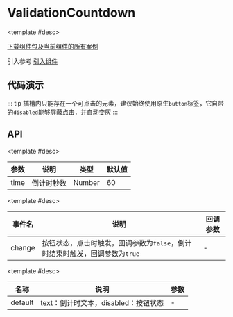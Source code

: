 <script setup>
  import ValidationCountdown from './Components/ValidationCountdown/demo/index.vue'
</script>

# ValidationCountdown

<ContainerBox title="介绍">
<template #desc>
一个获取短信验证码的倒计时按钮
</template>
</ContainerBox>

<ContainerBox title="下载并引入">

<template #desc>

[下载组件包及当前组件的所有案例](https://gitee.com/lengyibai/lib3-component-packages/raw/master/Lib/dynamic/LibValidationCountdown.zip)

引入参考 [引入组件](/Components/base/start.html)

</template>
</ContainerBox>

## 代码演示

<ContainerBox title="基础用法">
<template #desc>

只通过插槽`props`提供文字描述，按钮样式需自定义
</template>

::: tip
插槽内只能存在一个可点击的元素，建议始终使用原生`button`标签，它自带的`disabled`能够屏蔽点击，并自动变灰
:::

<div class="demoBox">
<ValidationCountdown />
</div>

<ShowCode>
<template #codes>

```vue
<template>
  <div class="demoFull flex">
    <LibValidationCountdown @change="statusChange" :time="3">
      <template v-slot="{ text, disabled }">
        <button class="btn" :disabled="disabled" :style="{ cursor: disabled ? 'not-allowed' : 'pointer' }">
          {{ text }}
        </button>
      </template>
    </LibValidationCountdown>
  </div>
</template>
<script setup>
const statusChange = (status) => {
  alert(status);
};
</script>
<style scoped>
button {
  background-color: transparent;
  font-size: 2vw;
  padding: 1em;
}
</style>
```

</template>
</ShowCode>
</ContainerBox>

## API

<ContainerBox title="Props">

<template #desc>

| 参数 | 说明       | 类型   | 默认值 |
| ---- | ---------- | ------ | ------ |
| time | 倒计时秒数 | Number | 60     |

</template>
</ContainerBox>

<ContainerBox title="Events">

<template #desc>

| 事件名 | 说明                                                                        | 回调参数 |
| ------ | --------------------------------------------------------------------------- | -------- |
| change | 按钮状态，点击时触发，回调参数为`false`，倒计时结束时触发，回调参数为`true` | -        |

</template>
</ContainerBox>

<ContainerBox title="Slots">

<template #desc>

| 名称    | 说明                                 | 参数 |
| ------- | ------------------------------------ | ---- |
| default | text：倒计时文本，disabled：按钮状态 | -    |

</template>
</ContainerBox>
